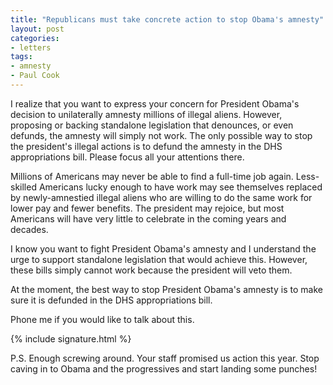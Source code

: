 ```yaml
---
title: "Republicans must take concrete action to stop Obama's amnesty"
layout: post
categories:
- letters
tags:
- amnesty
- Paul Cook
---
```


I realize that you want to express your concern for President Obama's decision to unilaterally amnesty millions of illegal aliens. However, proposing or backing standalone legislation that denounces, or even defunds, the amnesty will simply not work. The only possible way to stop the president's illegal actions is to defund the amnesty in the DHS appropriations bill. Please focus all your attentions there.

Millions of Americans may never be able to find a full-time job again. Less-skilled Americans lucky enough to have work may see themselves replaced by newly-amnestied illegal aliens who are willing to do the same work for lower pay and fewer benefits. The president may rejoice, but most Americans will have very little to celebrate in the coming years and decades.

I know you want to fight President Obama's amnesty and I understand the urge to support standalone legislation that would achieve this. However, these bills simply cannot work because the president will veto them.

At the moment, the best way to stop President Obama's amnesty is to make sure it is defunded in the DHS appropriations bill.

Phone me if you would like to talk about this.

{% include signature.html %}

P.S. Enough screwing around. Your staff promised us action this year. Stop caving in to Obama and the progressives and start landing some punches!
